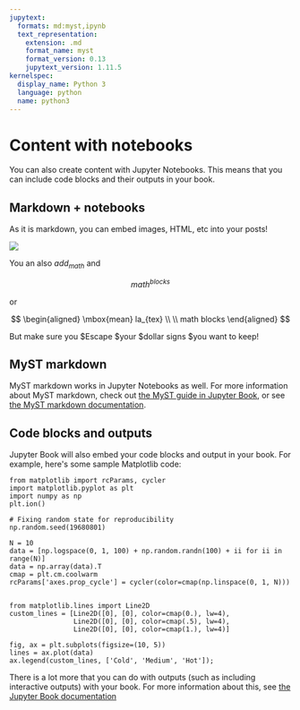 ```yaml
---
jupytext:
  formats: md:myst,ipynb
  text_representation:
    extension: .md
    format_name: myst
    format_version: 0.13
    jupytext_version: 1.11.5
kernelspec:
  display_name: Python 3
  language: python
  name: python3
---
```


# Content with notebooks

You can also create content with Jupyter Notebooks. This means that you can include
code blocks and their outputs in your book.

## Markdown + notebooks

As it is markdown, you can embed images, HTML, etc into your posts!

![](https://myst-parser.readthedocs.io/en/latest/_static/logo.png)

You an also $add_{math}$ and

$$
math^{blocks}
$$

or

$$
\begin{aligned}
\mbox{mean} la_{tex} \\ \\
math blocks
\end{aligned}
$$

But make sure you \$Escape \$your \$dollar signs \$you want to keep!

## MyST markdown

MyST markdown works in Jupyter Notebooks as well. For more information about MyST markdown, check
out [the MyST guide in Jupyter Book](https://jupyterbook.org/content/myst.html),
or see [the MyST markdown documentation](https://myst-parser.readthedocs.io/en/latest/).

## Code blocks and outputs

Jupyter Book will also embed your code blocks and output in your book.
For example, here's some sample Matplotlib code:

```{code-cell} ipython3
from matplotlib import rcParams, cycler
import matplotlib.pyplot as plt
import numpy as np
plt.ion()
```

```{code-cell} ipython3
# Fixing random state for reproducibility
np.random.seed(19680801)

N = 10
data = [np.logspace(0, 1, 100) + np.random.randn(100) + ii for ii in range(N)]
data = np.array(data).T
cmap = plt.cm.coolwarm
rcParams['axes.prop_cycle'] = cycler(color=cmap(np.linspace(0, 1, N)))


from matplotlib.lines import Line2D
custom_lines = [Line2D([0], [0], color=cmap(0.), lw=4),
                Line2D([0], [0], color=cmap(.5), lw=4),
                Line2D([0], [0], color=cmap(1.), lw=4)]

fig, ax = plt.subplots(figsize=(10, 5))
lines = ax.plot(data)
ax.legend(custom_lines, ['Cold', 'Medium', 'Hot']);
```

There is a lot more that you can do with outputs (such as including interactive outputs)
with your book. For more information about this, see [the Jupyter Book documentation](https://executablebooks.github.io/cli/start/overview.html)

```{code-cell} ipython3

```

```{code-cell} ipython3

```

